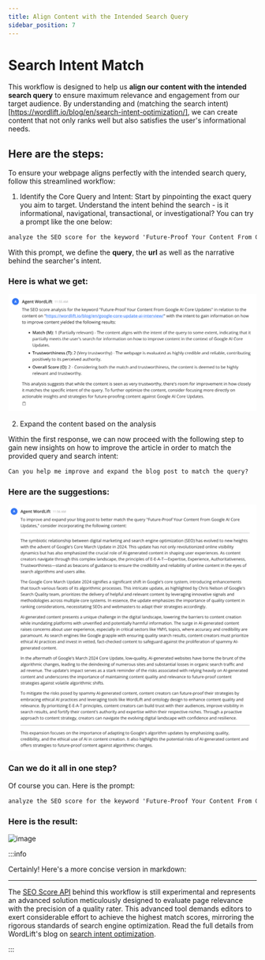 ```yaml
---
title: Align Content with the Intended Search Query
sidebar_position: 7
---
```


# Search Intent Match

This workflow is designed to help us **align our content with the intended search query** to ensure maximum relevance and engagement from our target audience. By understanding and (matching the search intent)[https://wordlift.io/blog/en/search-intent-optimization/], we can create content that not only ranks well but also satisfies the user's informational needs.


## Here are the steps:

To ensure your webpage aligns perfectly with the intended search query, follow this streamlined workflow:

1. Identify the Core Query and Intent: Start by pinpointing the exact query you aim to target. Understand the intent behind the search - is it informational, navigational, transactional, or investigational? You can try a prompt like the one below:

```md
analyze the SEO score for the keyword 'Future-Proof Your Content From Google Core Updates' in relation to the content on 'https://wordlift.io/blog/en/google-core-update-ai-interview/' the intent is to gain information on how to improve existing content.
```

With this prompt, we define the **query**, the **url** as well as the narrative behind the searcher's intent.

### Here is what we get:

![image](../images/agent-wordlift-query-match.png)

2. Expand the content based on the analysis

Within the first response, we can now proceed with the following step to gain new insights on how to improve the article in order to match the provided query and search intent:

```md
Can you help me improve and expand the blog post to match the query?
```

### Here are the suggestions:

![image](../images/agent-wordlift-query-match-expansion.png)

### Can we do it all in one step?

Of course you can. Here is the prompt:

```md
analyze the SEO score for the keyword 'Future-Proof Your Content From Google AI Core Updates' in relation to the content on 'https://wordlift.io/blog/en/google-core-update-ai-interview/' the intent is to gain information on how to improve content. After that help me improve and expand the blog post accordingly.
```

### Here is the result:

![image](../images/agent-wordlift-query-match-expansion-one-shot.gif)

:::info

Certainly! Here's a more concise version in markdown:

---

The [SEO Score API](https://docs.wordlift.io/api/seo-score/create-seo-score/) behind this workflow is still experimental and represents an advanced solution meticulously designed to evaluate page relevance with the precision of a quality rater. This advanced tool demands editors to exert considerable effort to achieve the highest match scores, mirroring the rigorous standards of search engine optimization. Read the full details from WordLift's blog on [search intent optimization](https://wordlift.io/blog/en/search-intent-optimization/).

:::